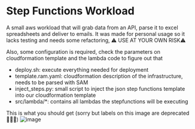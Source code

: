 # Step Functions Workload 
A small aws workload that will grab data from an API, parse it to excel spreadsheets  and deliver to emails.
It was made for personal usage so it lacks testing and needs some refactoring, ⚠️ USE AT YOUR OWN RISK⚠️

Also, some configuration is required, check the parameters on cloudformation template and the lambda code
to figure out that 

- deploy.sh: execute everything needed for deployment
- template.ram.yaml: cloudformation description of the infrastructure, needs to be parsed with SAM
- inject_steps.py: small script to inject the json step functions template into our cloudformation template
- src/lambda/*: contains all lambdas the stepfunctions will be executing


This is what you should get (sorry but labels on this image are deprecated  🤷🏻‍♂️)
![image](https://user-images.githubusercontent.com/4977614/85228514-2ab4c380-b3ba-11ea-927a-2afd8ffa98a8.png)
